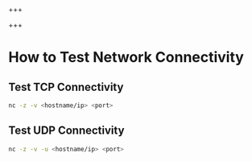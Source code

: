 
+++

+++
# How to Test Network Connectivity

## Test TCP Connectivity

```bash 
nc -z -v <hostname/ip> <port>
```

## Test UDP Connectivity

```bash 
nc -z -v -u <hostname/ip> <port>
```

